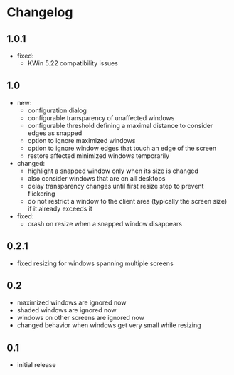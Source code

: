 # Changelog


## 1.0.1

* fixed:
  * KWin 5.22 compatibility issues


## 1.0

* new:
  * configuration dialog
  * configurable transparency of unaffected windows
  * configurable threshold defining a maximal distance to consider edges as snapped
  * option to ignore maximized windows
  * option to ignore window edges that touch an edge of the screen
  * restore affected minimized windows temporarily
* changed:
  * highlight a snapped window only when its size is changed
  * also consider windows that are on all desktops
  * delay transparency changes until first resize step to prevent flickering
  * do not restrict a window to the client area (typically the screen size) if it already exceeds it
* fixed:
  * crash on resize when a snapped window disappears


## 0.2.1

* fixed resizing for windows spanning multiple screens


## 0.2

* maximized windows are ignored now
* shaded windows are ignored now
* windows on other screens are ignored now
* changed behavior when windows get very small while resizing


## 0.1

* initial release
